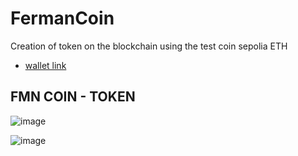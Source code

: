 # FermanCoin
Creation of token on the blockchain using the test coin sepolia ETH
* [ wallet link ](https://sepolia.etherscan.io/address/0x915c0e7792e926424caa8c7b0fa82bafa8173997)
## FMN COIN - TOKEN
![image](https://github.com/afermanx/FermanCoin/assets/31674845/6c3a625e-0c94-4c3d-920a-1bdd57af9020)

![image](https://github.com/afermanx/FermanCoin/assets/31674845/deb83574-6dad-4266-b474-948b22b97610)





